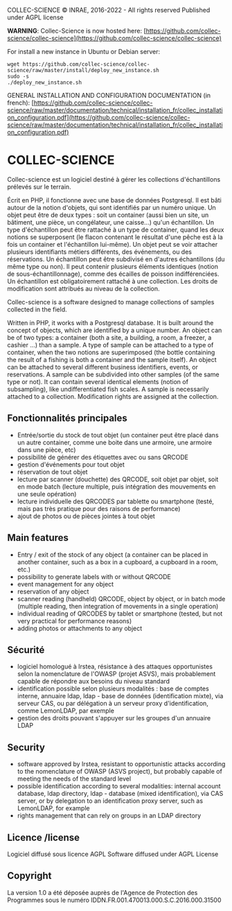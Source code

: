COLLEC-SCIENCE
© INRAE, 2016-2022 - All rights reserved
Published under AGPL license

**WARNING**: Collec-Science is now hosted here: [https://github.com/collec-science/collec-science](https://github.com/collec-science/collec-science)

For install a new instance in Ubuntu or Debian server:
~~~
wget https://github.com/collec-science/collec-science/raw/master/install/deploy_new_instance.sh
sudo -s
./deploy_new_instance.sh
~~~

GENERAL INSTALLATION AND CONFIGURATION DOCUMENTATION (in french):
[https://github.com/collec-science/collec-science/raw/master/documentation/technical/installation_fr/collec_installation_configuration.pdf](https://github.com/collec-science/collec-science/raw/master/documentation/technical/installation_fr/collec_installation_configuration.pdf)



COLLEC-SCIENCE
============
Collec-science est un logiciel destiné à gérer les collections d'échantillons prélevés sur le terrain.

Écrit en PHP, il fonctionne avec une base de données Postgresql. Il est bâti autour de la notion d'objets, qui sont identifiés par un numéro unique. Un objet peut être de deux types : soit un container (aussi bien un site, un bâtiment, une pièce, un congélateur, une caisse...) qu'un échantillon.
Un type d'échantillon peut être rattaché à un type de container, quand les deux notions se superposent (le flacon contenant le résultat d'une pêche est à la fois un container et l'échantillon lui-même).
Un objet peut se voir attacher plusieurs identifiants métiers différents, des événements, ou des réservations.
Un échantillon peut être subdivisé en d'autres échantillons (du même type ou non). Il peut contenir plusieurs éléments identiques (notion de sous-échantillonnage), comme des écailles de poisson indifférenciées.
Un échantillon est obligatoirement rattaché à une collection. Les droits de modification sont attribués au niveau de la collection.


Collec-science is a software designed to manage collections of samples collected in the field.

Written in PHP, it works with a Postgresql database. It is built around the concept of objects, which are identified by a unique number. An object can be of two types: a container (both a site, a building, a room, a freezer, a cashier ...) than a sample.
A type of sample can be attached to a type of container, when the two notions are superimposed (the bottle containing the result of a fishing is both a container and the sample itself).
An object can be attached to several different business identifiers, events, or reservations.
A sample can be subdivided into other samples (of the same type or not). It can contain several identical elements (notion of subsampling), like undifferentiated fish scales.
A sample is necessarily attached to a collection. Modification rights are assigned at the collection.

Fonctionnalités principales
---------------------------
- Entrée/sortie du stock de tout objet (un container peut être placé dans un autre container, comme une boite dans une armoire, une armoire dans une pièce, etc)
- possibilité de générer des étiquettes avec ou sans QRCODE
- gestion d'événements pour tout objet
- réservation de tout objet
- lecture par scanner (douchette) des QRCODE, soit objet par objet, soit en mode batch (lecture multiple, puis intégration des mouvements en une seule opération)
- lecture individuelle des QRCODES par tablette ou smartphone (testé, mais pas très pratique pour des raisons de performance)
- ajout de photos ou de pièces jointes à tout objet

Main features
-------------

- Entry / exit of the stock of any object (a container can be placed in another container, such as a box in a cupboard, a cupboard in a room, etc.)
- possibility to generate labels with or without QRCODE
- event management for any object
- reservation of any object
- scanner reading (handheld) QRCODE, object by object, or in batch mode (multiple reading, then integration of movements in a single operation)
- individual reading of QRCODES by tablet or smartphone (tested, but not very practical for performance reasons)
- adding photos or attachments to any object

Sécurité
--------
- logiciel homologué à Irstea, résistance à des attaques opportunistes selon la nomenclature de l'OWASP (projet ASVS), mais probablement capable de répondre aux besoins du niveau standard
- identification possible selon plusieurs modalités : base de comptes interne, annuaire ldap, ldap - base de données (identification mixte), via serveur CAS, ou par délégation à un serveur proxy d'identification, comme LemonLDAP, par exemple
- gestion des droits pouvant s'appuyer sur les groupes d'un annuaire LDAP

Security
--------
- software approved by Irstea, resistant to opportunistic attacks according to the nomenclature of OWASP (ASVS project), but probably capable of meeting the needs of the standard level
- possible identification according to several modalities: internal account database, ldap directory, ldap - database (mixed identification), via CAS server, or by delegation to an identification proxy server, such as LemonLDAP, for example
- rights management that can rely on groups in an LDAP directory

Licence /license
-------
Logiciel diffusé sous licence AGPL
Software diffused under AGPL License

Copyright
---------
La version 1.0 a été déposée auprès de l'Agence de Protection des Programmes sous le numéro IDDN.FR.001.470013.000.S.C.2016.000.31500
